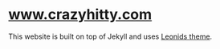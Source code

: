 # www.crazyhitty.com

This website is built on top of Jekyll and uses [Leonids theme](http://renyuanz.github.io/leonids).